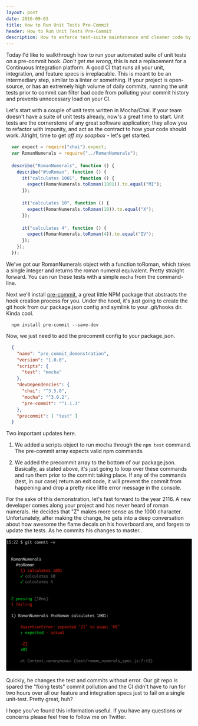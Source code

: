 ```yaml
---
layout: post
date: 2016-09-03
title: How to Run Unit Tests Pre-Commit
header: How to Run Unit Tests Pre-Commit
description: How to enforce test-suite maintenance and cleaner code by running unit-tests prior to GIT commit.
---
```


Today I'd like to walkthrough how to run your automated suite of unit tests on a pre-commit hook. *Don't get me wrong*, this is not a replacement for a Continuous Integration platform. A good CI that runs all your unit, integration, and feature specs is irreplacable. This is meant to be an intermediary step, similar to a linter or something. If your project is open-source, or has an extremely high volume of daily commits, running the unit tests prior to commit can filter bad code from polluting your commit history and prevents unnecessary load on your CI.

Let's start with a couple of unit tests written in Mocha/Chai. If your team doesn't have a suite of unit tests already, now's a great time to start. Unit tests are the cornerstone of any great software application; they allow you to refactor with impunity, and act as the contract to how your code should work. Alright, time to get *off my soapbox* - let's get started.

~~~ javascript
  var expect = require("chai").expect;
  var RomanNumerals = require("../RomanNumerals");

  describe("RomanNumerals", function () {
    describe("#toRoman", function () {
      it("calculates 1001", function () {
        expect(RomanNumerals.toRoman(1001)).to.equal("MI");
      });

      it("calculates 10", function () {
        expect(RomanNumerals.toRoman(10)).to.equal("X");
      });

      it("calculates 4", function () {
        expect(RomanNumerals.toRoman(4)).to.equal("IV");
      });
    });
  });
~~~

We've got our RomanNumerals object with a function toRoman, which takes a single integer and returns the roman numeral equivalent. Pretty straight forward. You can run these tests with a simple `mocha` from the command-line.

Next we'll install <a href="https://www.npmjs.com/package/pre-commit">pre-commit</a>, a great little NPM package that abstracts the hook creation process for you. Under the hood, it's just going to create the git hook from our package.json config and symlink to your .git/hooks dir. Kinda cool.

~~~ text
  npm install pre-commit --save-dev
~~~

Now, we just need to add the precommit config to your package.json.

~~~ json
  {
    "name": "pre_commit_demonstration",
    "version": "1.0.0",
    "scripts": {
      "test": "mocha"
    },
    "devDependencies": {
      "chai": "^3.5.0",
      "mocha": "^3.0.2",
      "pre-commit": "^1.1.3"
    },
    "precommit": [ "test" ]
  }
~~~

Two important updates here.

  1. We added a scripts object to run mocha through the `npm test` command. The pre-commit array expects valid npm commands.

  2. We added the precommit array to the bottom of our package.json. Basically, as stated above, it's just going to loop over these commands and run them prior to the commit taking place. If any of the commands (test, in our case) return an exit code, it will prevent the commit from happening and drop a pretty nice little error message in the console.

For the sake of this demonstration, let's fast forward to the year 2116. A new developer comes along your project and has never heard of roman numerals. He decides that "Z" makes more sense as the 1000 character. Unfortunately, after making the change, he gets into a deep conversation about how awesome the flame decals on his hoverboard are, and forgets to update the tests. As he commits his changes to master..

<p class="row">
  <img class="col-md-6 col-md-offset-3" src="/assets/img/precommit_failure.png" alt="Failure" />
</p>

Quickly, he changes the test and commits without error. Our git repo is spared the "fixing tests" commit pollution and the CI didn't have to run for two hours over all our feature and integration specs just to fail on a single unit-test. Pretty great, huh?

I hope you've found this information useful. If you have any questions or concerns please feel free to follow me on Twitter.
